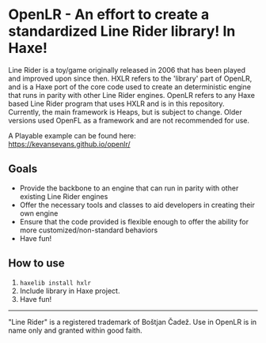 # OpenLR - An effort to create a standardized Line Rider library! In Haxe!

Line Rider is a toy/game originally released in 2006 that has been played and improved upon since then. HXLR refers to the 'library' part of OpenLR, and is a Haxe port of the core code used to create an deterministic engine that runs in parity with other Line Rider engines. OpenLR refers to any Haxe based Line Rider program that uses HXLR and is in this repository. Currently, the main framework is Heaps, but is subject to change. Older versions used OpenFL as a framework and are not recommended for use.

A Playable example can be found here: https://kevansevans.github.io/openlr/
## Goals
* Provide the backbone to an engine that can run in parity with other existing Line Rider engines
* Offer the necessary tools and classes to aid developers in creating their own engine
* Ensure that the code provided is flexible enough to offer the ability for more customized/non-standard behaviors
* Have fun!
## How to use
1) ``haxelib install hxlr``
2) Include library in Haxe project.
3) Have fun!
***
"Line Rider" is a registered trademark of Boštjan Čadež. Use in OpenLR is in name only and granted within good faith.
